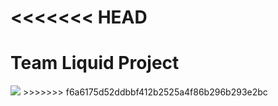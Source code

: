 <<<<<<< HEAD
=======
<h1>Team Liquid Project</h1>

<img src="assets/svg/jesusapagaaaluz.svg">
>>>>>>> f6a6175d52ddbbf412b2525a4f86b296b293e2bc

